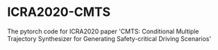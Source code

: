 # ICRA2020-CMTS
The pytorch code for ICRA2020 paper 'CMTS: Conditional Multiple Trajectory Synthesizer for Generating Safety-critical Driving Scenarios'
